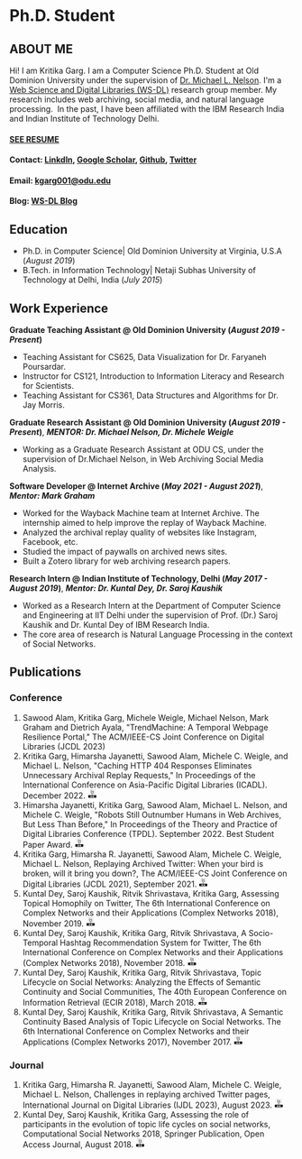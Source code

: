 # Ph.D. Student

## ABOUT ME
Hi! I am Kritika Garg. I am a Computer Science Ph.D. Student at Old Dominion University under the supervision of [Dr. Michael L. Nelson](https://www.cs.odu.edu/~mln/). I'm a [Web Science and Digital Libraries (WS-DL)](https://oduwsdl.github.io) research group member. My research includes web archiving, social media, and natural language processing.
​
In the past, I have been affiliated with the IBM Research India and Indian Institute of Technology Delhi.


#### [SEE RESUME](https://docs.google.com/document/d/10vSfbUE14O8EiVjF1gWzN-2xjQ1NMwbQWiVm2UKxOeo/edit?usp=sharing)
#### Contact: [LinkdIn](https://www.linkedin.com/in/kritika-g-b8a824120/), [Google Scholar](https://scholar.google.com/citations?user=apXQRYsAAAAJ&hl=en&oi=ao), [Github](https://github.com/kritikagarg), [Twitter](https://twitter.com/kritika_garg)
#### Email: kgarg001@odu.edu

<!---#### Contact: [![LinkdIn](assets/Linkdin.jpg)](https://www.linkedin.com/in/kritika-g-b8a824120/) [![Google Scholar](assets/scholar.png)](https://scholar.google.com/citations?user=apXQRYsAAAAJ&hl=en&oi=ao) [![Github](assets/github.png)](https://github.com/kritikagarg) [![Twitter](assets/twitter.png)](https://twitter.com/kritika_garg) -->

#### Blog: [WS-DL Blog](https://ws-dl.blogspot.com/search/label/GargKritika)

<!---#### Technical Skills: Python, BashScripting, SQL, AWS, Snowflake, MATLAB-->

## Education
- Ph.D. in Computer Science| Old Dominion University at Virginia, U.S.A (_August 2019_)								       		
- B.Tech. in Information Technology| Netaji Subhas University of Technology at Delhi, India (_July 2015_)

## Work Experience

**Graduate Teaching Assistant @ Old Dominion University (_August 2019 - Present_)**
- Teaching Assistant for CS625, Data Visualization for Dr. Faryaneh Poursardar.
- Instructor for CS121, Introduction to Information Literacy and Research for Scientists.
- Teaching Assistant for CS361, Data Structures and Algorithms for Dr. Jay Morris.
  
**Graduate Research Assistant @ Old Dominion University (_August 2019 - Present_)**, ***MENTOR: Dr. Michael Nelson, Dr. Michele Weigle***
- Working as a Graduate Research Assistant at ODU CS, under the supervision of Dr.Michael Nelson, in Web Archiving Social Media Analysis.

**Software Developer @ Internet Archive (_May 2021 - August 2021_)**, ***Mentor: Mark Graham***
- Worked for the Wayback Machine team at Internet Archive. The internship aimed to help improve the replay of Wayback Machine.
- Analyzed the archival replay quality of websites like Instagram, Facebook, etc.
- Studied the impact of paywalls on archived news sites.
- Built a Zotero library for web archiving research papers.

**Research Intern @ Indian Institute of Technology, Delhi (_May 2017 - August 2019_)**, ***Mentor: Dr. Kuntal Dey, Dr. Saroj Kaushik***
- Worked as a Research Intern at the Department of Computer Science and Engineering at IIT Delhi under the supervision of Prof. (Dr.) Saroj Kaushik and Dr. Kuntal Dey of IBM Research India.
- The core area of research is Natural Language Processing in the context of Social Networks.


## Publications
### Conference
1. Sawood Alam, Kritika Garg, Michele Weigle, Michael Nelson, Mark Graham and Dietrich Ayala, "TrendMachine: A Temporal Webpage Resilience Portal," The ACM/IEEE-CS Joint Conference on Digital Libraries (JCDL 2023)
1. Kritika Garg, Himarsha Jayanetti, Sawood Alam, Michele C. Weigle, and Michael L. Nelson, "Caching HTTP 404 Responses Eliminates Unnecessary Archival Replay Requests," In Proceedings of the International Conference on Asia-Pacific Digital Libraries (ICADL). December 2022. [![LINK](assets/img/biblogo.png)](https://arxiv.org/pdf/2212.00760)
1. Himarsha Jayanetti, Kritika Garg, Sawood Alam, Michael L. Nelson, and Michele C. Weigle, "Robots Still Outnumber Humans in Web Archives, But Less Than Before," In Proceedings of the Theory and Practice of Digital Libraries Conference (TPDL). September 2022. Best Student Paper Award. [![LINK](assets/img/biblogo.png)](https://arxiv.org/abs/2208.12914)
1. Kritika Garg,  Himarsha R. Jayanetti, Sawood Alam, Michele C. Weigle, Michael L. Nelson, Replaying Archived Twitter: When your bird is broken, will it bring you down?, The ACM/IEEE-CS Joint Conference on Digital Libraries (JCDL 2021), September 2021. [![LINK](assets/img/biblogo.png)](https://ieeexplore.ieee.org/iel7/9651730/9651733/09651790.pdf)
1. Kuntal Dey, Saroj Kaushik, Ritvik Shrivastava, Kritika Garg, Assessing Topical Homophily on Twitter, The 6th International Conference on Complex Networks and their Applications (Complex Networks 2018), November 2019. [![LINK](assets/img/biblogo.png)](https://doi.org/10.1007/978-3-030-05414-4_29)
1. Kuntal Dey, Saroj Kaushik, Kritika Garg, Ritvik Shrivastava, A Socio-Temporal Hashtag Recommendation System for Twitter, The 6th International Conference on Complex Networks and their Applications (Complex Networks 2018), November 2018. [![LINK](assets/img/biblogo.png)](https://doi.org/10.1007/978-3-030-05414-4_28)
1. Kuntal Dey, Saroj Kaushik, Kritika Garg, Ritvik Shrivastava, Topic Lifecycle on Social Networks: Analyzing the Effects of Semantic Continuity and Social Communities, The 40th European Conference on Information Retrieval (ECIR 2018), March 2018. [![LINK](assets/img/biblogo.png)](https://doi.org/10.1007/978-3-319-76941-7_3)
1. Kuntal Dey, Saroj Kaushik, Kritika Garg, Ritvik Shrivastava, A Semantic Continuity Based Analysis of Topic Lifecycle on Social Networks. The 6th International Conference on Complex Networks and their Applications (Complex Networks 2017), November 2017. [![LINK](assets/img/biblogo.png)](https://doi.org/10.1007/978-3-319-72150-7_34)

### Journal
1. Kritika Garg,  Himarsha R. Jayanetti, Sawood Alam, Michele C. Weigle, Michael L. Nelson, Challenges in replaying archived Twitter pages, International Journal on Digital Libraries (IJDL 2023), August 2023. [![LINK](assets/img/biblogo.png)](https://doi.org/10.1007/s00799-023-00379-w)
1. Kuntal Dey, Saroj Kaushik, Kritika Garg, Assessing the role of participants in the evolution of topic life cycles on social networks, Computational Social Networks 2018, Springer Publication, Open Access Journal, August 2018. [![LINK](assets/img/biblogo.png)](https://doi.org/10.1186/s40649-018-0054-x)




<!---
## Projects

### Problems In Archiving & Replaying Twitter
- Investigating the difficulties in archiving Twitter pages due to the change in Twitter's UI. https://ws-dl.blogspot.com/2020/07/2020-07-15-twitter-was-already.html
- Identifying and analyzing the temporal violations in archived pages with the new Twitter UI. https://ws-dl.blogspot.com/2020/11/2020-11-04-new-twitter-ui-replaying.html
- Analyzing the presence of Twitter Labels in the Internet Archive. https://ws-dl.blogspot.com/2020/12/2020-12-08-twitter-added-labels-on-its.html
- Analyzing server-side rewriting of t.co URLs in new UI mementos. https://ws-dl.blogspot.com/2021/01/2020-01-22-twitter-rewrites-your-urls.html


### Topic Lifecycle on Social Networks: Analyzing the Effects of Semantic Continuity and Social Communities.
[Publication](https://www.mdpi.com/1424-8220/22/8/3048)
Studying the effect of diffusion on Topic Lifecycles over time in Social Networks and analyzing the effects of Semantic Continuity and Social Communities on the evolution of Topic lifecycle.

![EEG Band Discovery](/assets/img/eeg_band_discovery.jpeg)

### A Semantic Continuity-Based Analysis of Topic Lifecycle on Social Networks
[Publication](https://www.mdpi.com/1424-8220/22/11/4240)

Identifying topics and subsequently analyzing the lifecycle of topics formed as a set of semantically similar hashtags is a first-of-its-kind analysis of the literature.

![Bike Study](/assets/img/bike_study.jpeg)

## Talks & Lectures
- Causality: The new science of an old question - GSP Seminar, Fall 2021
- Guest Lecture: Dimensionality Reduction - Big Data and Machine Learning for Scientific Discovery (PHYS 5336), Spring 2021
- Guest Lecture: Fourier and Wavelet Transforms - Scientific Computing (PHYS 5315), Fall 2020
- A Brief Introduction to Optimization - GSP Seminar, Fall 2019
- Weeks of Welcome Poster Competition - UTD, Fall 2019
- A Brief Introduction to Networks - GSP Seminar, Spring 2019

- [Data Science YouTube](https://www.youtube.com/channel/UCa9gErQ9AE5jT2DZLjXBIdA)

## Volunteering

-->
